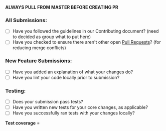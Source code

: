 **ALWAYS PULL FROM MASTER BEFORE CREATING PR**

### All Submissions:

* [ ] Have you followed the guidelines in our Contributing document? (need to decided as group what to put here)
* [ ] Have you checked to ensure there aren't other open [Pull Requests](../../../pulls)? (for reducing merge conflicts)

### New Feature Submissions:

* [ ] Have you added an explanation of what your changes do?
* [ ] Have you lint your code locally prior to submission?

### Testing:

* [ ] Does your submission pass tests?
* [ ] Have you written new tests for your core changes, as applicable?
* [ ] Have you successfully ran tests with your changes locally?

**Test coverage** =
